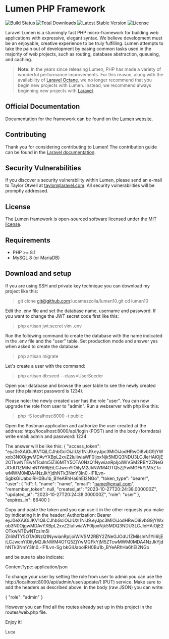 # Lumen PHP Framework

[![Build Status](https://travis-ci.org/laravel/lumen-framework.svg)](https://travis-ci.org/laravel/lumen-framework)
[![Total Downloads](https://img.shields.io/packagist/dt/laravel/lumen-framework)](https://packagist.org/packages/laravel/lumen-framework)
[![Latest Stable Version](https://img.shields.io/packagist/v/laravel/lumen-framework)](https://packagist.org/packages/laravel/lumen-framework)
[![License](https://img.shields.io/packagist/l/laravel/lumen)](https://packagist.org/packages/laravel/lumen-framework)

Laravel Lumen is a stunningly fast PHP micro-framework for building web applications with expressive, elegant syntax. We believe development must be an enjoyable, creative experience to be truly fulfilling. Lumen attempts to take the pain out of development by easing common tasks used in the majority of web projects, such as routing, database abstraction, queueing, and caching.

> **Note:** In the years since releasing Lumen, PHP has made a variety of wonderful performance improvements. For this reason, along with the availability of [Laravel Octane](https://laravel.com/docs/octane), we no longer recommend that you begin new projects with Lumen. Instead, we recommend always beginning new projects with [Laravel](https://laravel.com).

## Official Documentation

Documentation for the framework can be found on the [Lumen website](https://lumen.laravel.com/docs).

## Contributing

Thank you for considering contributing to Lumen! The contribution guide can be found in the [Laravel documentation](https://laravel.com/docs/contributions).

## Security Vulnerabilities

If you discover a security vulnerability within Lumen, please send an e-mail to Taylor Otwell at taylor@laravel.com. All security vulnerabilities will be promptly addressed.

## License

The Lumen framework is open-sourced software licensed under the [MIT license](https://opensource.org/licenses/MIT).

## Requirements

- PHP >= 8.1
- MySQL 8 (or MariaDB)


## Download and setup

If you are using SSH and private key technique you can download my project like this:
> git clone git@github.com:lucamezzolla/lumen10.git
> cd lumen10

Edit the .env file and set the database name, username and password. If you want to change the JWT secret code first like this:
> php artisan jwt:secret
> vim .env

Run the following command to create the database with the name indicated in the .env file and the "user" table. Set production mode and answer yes when asked to create the database.
> php artisan migrate

Let's create a user with the command:
> php artisan db:seed --class=UserSeeder

Open your database and browse the user table to see the newly created user (the plaintext password is 1234).

Please note: the newly created user has the role "user". You can now upgrade the role from user to "admin". Run a webserver with php like this:
> php -S localhost:8000 -t public

Open the Postman application and authorize the user created at the address: http://localhost:8000/api/login (POST) and in the body (formdata) write email: admin and password: 1234

The answer will be like this:
{
    "access_token": "eyJ0eXAiOiJKV1QiLCJhbGciOiJIUzI1NiJ9.eyJpc3MiOiJodHRwOi8vbG9jYWxob3N0OjgwMDAvYXBpL2xvZ2luIiwiaWF0IjoxNjk5MDQ3NDU3LCJleHAiOjE2OTkwNTEwNTcsIm5iZiI6MTY5OTA0NzQ1NywianRpIjoiWlVSM2RBY2ZNeGJOdU1ZMiIsInN1YiI6IjEiLCJwcnYiOiIyM2JkNWM4OTQ5ZjYwMGFkYjM5ZTcwMWM0MDA4NzJkYjdhNTk3NmY3In0.-lF1Lvn-SgbkGiUabolRH0Bu1b_BYeARhHa6hEI2NGo",
    "token_type": "bearer",
    "user": {
        "id": 1,
        "name": "name",
        "email": "name@email.com",
        "remember_token": null,
        "created_at": "2023-10-27T20:24:38.000000Z",
        "updated_at": "2023-10-27T20:24:38.000000Z",
        "role": "user"
    },
    "expires_in": 86400
}

Copy and paste the token and you can use it in the other requests you make by indicating it in the header:
Authorization: Bearer eyJ0eXAiOiJKV1QiLCJhbGciOiJIUzI1NiJ9.eyJpc3MiOiJodHRwOi8vbG9jYWxob3N0OjgwMDAvYXBpL2xvZ2luIiwiaWF0IjoxNjk5MDQ3NDU3LCJleHAiOjE2OTkwNTEwNTcsIm5i ZiI6MTY5OTA0NzQ1NywianRpIjoiWlVSM2RBY2ZNeGJOdU1ZMiIsInN1YiI6IjEiLCJwcnYiOiIyM2JkNWM4OTQ5ZjYwMGFkYjM5ZTcwMWM0MDA4NzJkYjdhNTk3NmY3In0.-lF1Lvn-Sg bkGiUabolRH0Bu1b_BYeARhHa6hEI2NGo

and be sure to also indicate:

ContentType: application/json

To change your user by setting the role from user to admin you can use the http://localhost:8000/api/admin/user/update/1 (PUT) service. Make sure to add the headers as described above. In the body (raw JSON) you can write:

{
     "role": "admin"
}

However you can find all the routes already set up in this project in the routes/web.php file.

Enjoy it!

Luca



